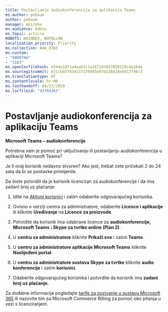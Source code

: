 ```yaml
---
title: Postavljanje audiokonferencija za aplikaciju Teams
ms.author: pebaum
author: pebaum
manager: mnirkhe
ms.audience: Admin
ms.topic: article
ROBOTS: NOINDEX, NOFOLLOW
localization_priority: Priority
ms.collection: Adm_O365
ms.custom:
- "9000766"
- "3183"
ms.openlocfilehash: e544e1d71a4aa61c1a16f2d3647050129ceb164e
ms.sourcegitcommit: 631cbb5f03e5371f0995e976536d24e9d13746c3
ms.translationtype: HT
ms.contentlocale: hr-HR
ms.lasthandoff: 04/22/2020
ms.locfileid: "43764361"
---
```

# <a name="setup-audio-conferencing-for-teams"></a>Postavljanje audiokonferencija za aplikaciju Teams

**Microsoft Teams – audiokonferencije**

Potrebna vam je pomoć pri uključivanju ili postavljanju audiokonferencija u aplikaciji Microsoft Teams?

Je li ovaj korisnik nedavno stvoren?  Ako jest, trebat ćete pričekati 2 do 24 sata da bi se postavke primijenile.

Da biste potvrdili da je korisnik licenciran za audiokonferencije i da ima zadani broj uz plaćanje:

1. Idite na [Aktivni korisnici](https://admin.microsoft.com/Adminportal/Home?source=applauncher#/users) i zatim odaberite odgovarajućeg korisnika.

2. Ovisno o verziji centra za administratore, odaberite **Licence i aplikacije** ili kliknite **Uređivanje** na **Licence za proizvode**.

3. Potvrdite da korisnik ima odabrane licence za **audiokonferencije, Microsoft Teams** i **Skype za tvrtke online (Plan 2)**.

4. U **centru za administratore** kliknite **Prikaži sve** i zatim **Teams**.

5. U **centru za administratore aplikacije Microsoft Teams** kliknite **Naslijeđeni portal**.

6. U **centru za administratore sustava Skype za tvrtke** kliknite **audio konferencije** i zatim **korisnici**.

7. Odaberite odgovarajućeg korisnika i potvrdite da korisnik ima **zadani broj uz plaćanje**.

Za dodatne informacije pogledajte [tarife za pozivanje u sustavu Microsoft 365](https://docs.microsoft.com/microsoftteams/calling-plans-for-office-365) ili nazovite tim za Microsoft Commerce Billing za pomoć oko pitanja u vezi s licenciranjem.